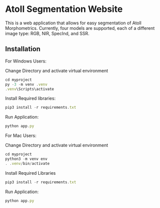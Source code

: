
# Atoll Segmentation Website

This is a web application that allows for easy segmentation of Atoll Morphometrics. Currently, four models are supported, each of a different image type: RGB, NIR, SpecInd, and SSR.




## Installation

For Windows Users: 

Change Directory and activate virtual environment
```javascript
cd myproject
py -3 -m venv .venv
.venv\Scripts\activate
```

Install Required libraries:
```javascript
pip3 install -r requirements.txt
```

Run Application: 
```javascript
python app.py
```


For Mac Users: 

Change Directory and activate virtual environment
```javascript
cd myproject
python3 -m venv env
. .venv/bin/activate
```

Install Required Libraries 
```javascript
pip3 install -r requirements.txt
```

Run Application: 
```javascript
python app.py
```